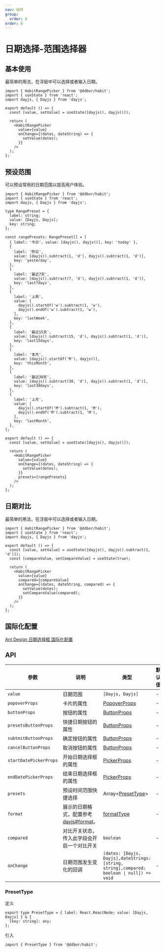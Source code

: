 ```yaml
---
nav: 组件
group:
  order: 0
order: 0
---
```


# 日期选择-范围选择器

## 基本使用

最简单的用法，在浮层中可以选择或者输入日期。

```tsx
import { HabitRangePicker } from '@ddbor/habit';
import { useState } from 'react';
import dayjs, { Dayjs } from 'dayjs';

export default () => {
  const [value, setValue] = useState([dayjs(), dayjs()]);

  return (
    <HabitRangePicker
      value={value}
      onChange={(dates, dateString) => {
        setValue(dates);
      }}
    />
  );
};
```

## 预设范围

可以预设常用的日期范围以提高用户体验。

```tsx
import { HabitRangePicker } from '@ddbor/habit';
import { useState } from 'react';
import dayjs, { Dayjs } from 'dayjs';

type RangePreset = {
  label: string;
  value: [Dayjs, Dayjs];
  key: string;
};

const rangePresets: RangePreset[] = [
  { label: '今日', value: [dayjs(), dayjs()], key: 'today' },
  {
    label: '昨日',
    value: [dayjs().subtract(1, 'd'), dayjs().subtract(1, 'd')],
    key: 'yesterday',
  },
  {
    label: '最近7天',
    value: [dayjs().subtract(7, 'd'), dayjs().subtract(1, 'd')],
    key: 'last7days',
  },
  {
    label: '上周',
    value: [
      dayjs().startOf('w').subtract(1, 'w'),
      dayjs().endOf('w').subtract(1, 'w'),
    ],
    key: 'lastWeek',
  },
  {
    label: '最近15天',
    value: [dayjs().subtract(15, 'd'), dayjs().subtract(1, 'd')],
    key: 'last15days',
  },
  {
    label: '本月',
    value: [dayjs().startOf('M'), dayjs()],
    key: 'thisMonth',
  },
  {
    label: '最近30天',
    value: [dayjs().subtract(30, 'd'), dayjs().subtract(1, 'd')],
    key: 'last30days',
  },
  {
    label: '上月',
    value: [
      dayjs().startOf('M').subtract(1, 'M'),
      dayjs().endOf('M').subtract(1, 'M'),
    ],
    key: 'lastMonth',
  },
];

export default () => {
  const [value, setValue] = useState([dayjs(), dayjs()]);

  return (
    <HabitRangePicker
      value={value}
      onChange={(dates, dateString) => {
        setValue(dates);
      }}
      presets={rangePresets}
    />
  );
};
```

## 日期对比

最简单的用法，在浮层中可以选择或者输入日期。

```tsx
import { HabitRangePicker } from '@ddbor/habit';
import { useState } from 'react';
import dayjs, { Dayjs } from 'dayjs';

export default () => {
  const [value, setValue] = useState([dayjs(), dayjs().subtract(1, 'd')]);
  const [compareValue, setCompareValue] = useState(true);

  return (
    <HabitRangePicker
      value={value}
      compared={compareValue}
      onChange={(dates, dateString, compared) => {
        setValue(dates);
        setCompareValue(compared);
      }}
    />
  );
};
```

## 国际化配置

[Ant Design 日期选择框 国际化配置](https://ant-design.antgroup.com/components/date-picker-cn#%E5%9B%BD%E9%99%85%E5%8C%96%E9%85%8D%E7%BD%AE)

## API

| 参数                   | 说明                                                                                                                                                                                        | 类型                                                                                       | 默认值 |
| ---------------------- | ------------------------------------------------------------------------------------------------------------------------------------------------------------------------------------------- | ------------------------------------------------------------------------------------------ | ------ |
| `value`                | 日期范围                                                                                                                                                                                    | `[Dayjs, Dayjs]`                                                                           | -      |
| `popoverProps`         | 卡片的属性                                                                                                                                                                                  | [PopoverProps](https://ant-design.antgroup.com/components/popover-cn#api)                  | -      |
| `buttonProps`          | 按钮的属性                                                                                                                                                                                  | [ButtonProps](https://ant-design.antgroup.com/components/button-cn#api)                    | -      |
| `presetsButtonProps`   | 快捷日期按钮的属性                                                                                                                                                                          | [ButtonProps](https://ant-design.antgroup.com/components/button-cn#api)                    | -      |
| `subtmitButtonProps`   | 确定按钮的属性                                                                                                                                                                              | [ButtonProps](https://ant-design.antgroup.com/components/button-cn#api)                    | -      |
| `cancelButtonProps`    | 取消按钮的属性                                                                                                                                                                              | [ButtonProps](https://ant-design.antgroup.com/components/button-cn#api)                    | -      |
| `startDatePickerProps` | 开始日期选择框的属性                                                                                                                                                                        | [PickerProps](https://ant-design.antgroup.com/components/date-picker-cn#datepicker)        | -      |
| `endDatePickerProps`   | 结束日期选择框的属性                                                                                                                                                                        | [PickerProps](https://ant-design.antgroup.com/components/date-picker-cn#datepicker)        | -      |
| `presets`              | 预设时间范围快捷选择                                                                                                                                                                        | Array<[PresetType](/components/habit-range-picker#presettype)>                             | -      |
| `format`               | 展示的日期格式，配置参考 [dayjs#format](https://day.js.org/docs/zh-CN/display/format#%E6%94%AF%E6%8C%81%E7%9A%84%E6%A0%BC%E5%BC%8F%E5%8C%96%E5%8D%A0%E4%BD%8D%E7%AC%A6%E5%88%97%E8%A1%A8)。 | [formatType](#formattype)                                                                  | -      |
| `compared`             | 对比开关状态，传入此字段会开启一个对比开关                                                                                                                                                  | `boolean`                                                                                  | -      |
| `onChange`             | 日期范围发生变化的回调                                                                                                                                                                      | `(dates: [Dayjs, Dayjs],dateStrings: [string, string],compared: boolean \| null]) => void` | -      |

### PresetType

定义

```tsx | pure
export type PresetType = { label: React.ReactNode; value: [Dayjs, Dayjs] } & {
  [key: string]: any;
};
```

引入

```tsx | pure
import { PresetType } from '@ddbor/habit';
```
